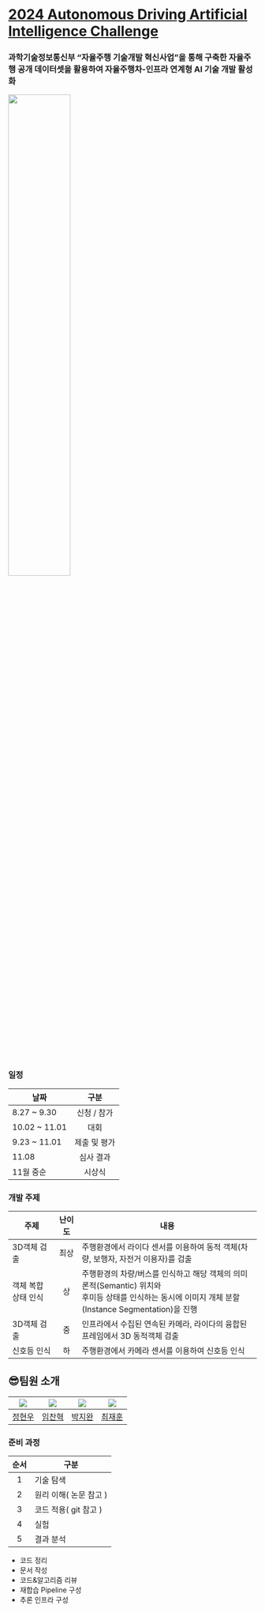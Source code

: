 # [2024 Autonomous Driving Artificial Intelligence Challenge](https://www.auto-dna.org/page/?M2_IDX=32625)


### 과학기술정보통신부 “자율주행 기술개발 혁신사업”을 통해 구축한 자율주행 공개 데이터셋을 활용하여 자율주행차-인프라 연계형 AI 기술 개발 활성화
<img src="https://github.com/user-attachments/assets/b00931b3-b909-4b48-9c2d-997fbac671f0" width="50%" />

### 일정
| 날짜 | 구분 |
| - | :-: |
| 8.27 ~ 9.30 | 신청 / 참가 |
| 10.02 ~ 11.01 | 대회 |
| 9.23 ~ 11.01 | 제출 및 평가 |
| 11.08 | 심사 결과 |
| 11월 중순 | 시상식 |

### 개발 주제
| 주제 | 난이도 | 내용 |
| - | :-: | - |
| 3D객체 검출 | 최상 | 주행환경에서 라이다 센서를 이용하여 동적 객체(차량, 보행자, 자전거 이용자)를 검출 |
| 객체 복합 상태 인식 | 상 | 주행환경의 차량/버스를 인식하고 해당 객체의 의미론적(Semantic) 위치와<br> 후미등 상태를 인식하는 동시에 이미지 개체 분할(Instance Segmentation)을 진행 |
| 3D객체 검출 | 중 | 인프라에서 수집된 연속된 카메라, 라이다의 융합된 프레임에서 3D 동적객체 검출 |
| 신호등 인식 | 하 | 주행환경에서 카메라 센서를 이용하여 신호등 인식 |

##  :sunglasses:팀원 소개

| [![](https://avatars.githubusercontent.com/jung0228)](https://github.com/jung0228) | [![](https://avatars.githubusercontent.com/chan-note)](https://github.com/chan-note) | [![](https://avatars.githubusercontent.com/batwan01)](https://github.com/batwan01) | [![](https://avatars.githubusercontent.com/jhuni17)](https://github.com/jhuni17) |
| ---------------------------------------------------- | ------------------------------------------------------ | --------------------------------------------------- | ------------------------------------------------------- |
| [정현우](https://github.com/jung0228)   |   [임찬혁](https://github.com/chan-note)     | [박지완](https://github.com/batwan01)          | [최재훈](https://github.com/jhuni17) |

### 준비 과정
| 순서 | 구분 |
| :-: | - |
| 1 | 기술 탐색 |
| 2 | 원리 이해( 논문 참고 ) |
| 3 | 코드 적용( git 참고 ) |
| 4 | 실험 |
| 5 | 결과 분석 |
 - 코드 정리
 - 문서 작성
 - 코드&알고리즘 리뷰
 - 재합습 Pipeline 구성
 - 추론 인프라 구성
